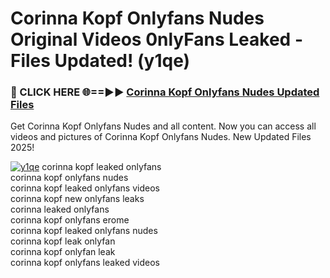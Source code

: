 # Corinna Kopf Onlyfans Nudes Original Videos 0nlyFans Leaked - Files Updated! (y1qe)

<h3>🔴 CLICK HERE 🌐==►► <a href="https://tinyurl.com/brd5kh86" rel="nofollow">Corinna Kopf Onlyfans Nudes Updated Files</a></h3>

Get Corinna Kopf Onlyfans Nudes and all content. Now you can access all videos and pictures of Corinna Kopf Onlyfans Nudes. New Updated Files 2025!

[![y1qe](https://i.imgur.com/K7sEzmb.gif)](https://tinyurl.com/brd5kh86)
corinna kopf leaked onlyfans<br>
corinna kopf onlyfans nudes<br>
corinna kopf leaked onlyfans videos<br>
corinna kopf new onlyfans leaks<br>
corinna leaked onlyfans<br>
corinna kopf onlyfans erome<br>
corinna kopf leaked onlyfans nudes<br>
corinna kopf leak onlyfan<br>
corinna kopf onlyfan leak<br>
corinna kopf onlyfans leaked videos